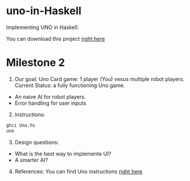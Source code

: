 # uno-in-Haskell
Implementing UNO in Haskell.

You can download this project [right here](https://github.com/SuzyWu2014/uno-in-Haskell)

# Milestone 2
1. Our goal: Uno Card game: 1 player (You) vesus multiple robot players.
   Current Status: a fully functioning Uno game.
+ An naive AI for robot players.
+ Error handling for user inputs

2. Instructions:

```haskell
ghci Uno.hs 
uno 
```

3. Design questions:
+ What is the best way to implemente UI?
+ A smarter AI?

4. References:
   You can find Uno instructions [right here](https://www.wikiwand.com/en/Uno_(card_game))